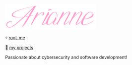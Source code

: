 ![arianne](arianne.png)

💀 [root-me](https://www.root-me.org/ariannelafraise)

👾 [my projects](https://arianne.dev)

Passionate about cybersecurity and software development!
